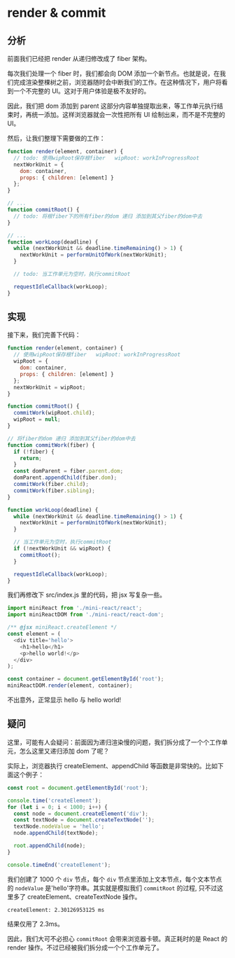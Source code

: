<!--
 * Author  rhys.zhao
 * Date  2023-06-20 14:08:15
 * LastEditors  rhys.zhao
 * LastEditTime  2023-06-21 20:12:22
 * Description
-->

# render & commit

## 分析

前面我们已经把 render 从递归修改成了 fiber 架构。

每次我们处理一个 fiber 时，我们都会向 DOM 添加一个新节点。也就是说，在我们完成渲染整棵树之前，浏览器随时会中断我们的工作。在这种情况下，用户将看到一个不完整的 UI。这对于用户体验是极不友好的。

因此，我们把 dom 添加到 parent 这部分内容单独提取出来，等工作单元执行结束时，再统一添加。这样浏览器就会一次性把所有 UI 绘制出来，而不是不完整的 UI。

然后，让我们整理下需要做的工作：

```js
function render(element, container) {
  // todo: 使用wipRoot保存根fiber   wipRoot: workInProgressRoot
  nextWorkUnit = {
    dom: container,
    props: { children: [element] }
  };
}

// ...
function commitRoot() {
  // todo: 将根fiber下的所有fiber的dom 递归 添加到其父fiber的dom中去
}

// ...
function workLoop(deadline) {
  while (nextWorkUnit && deadline.timeRemaining() > 1) {
    nextWorkUnit = performUnitOfWork(nextWorkUnit);
  }

  // todo: 当工作单元为空时，执行commitRoot

  requestIdleCallback(workLoop);
}
```

## 实现

接下来，我们完善下代码：

```js
function render(element, container) {
  // 使用wipRoot保存根fiber   wipRoot: workInProgressRoot
  wipRoot = {
    dom: container,
    props: { children: [element] }
  };
  nextWorkUnit = wipRoot;
}

function commitRoot() {
  commitWork(wipRoot.child);
  wipRoot = null;
}

// 将fiber的dom 递归 添加到其父fiber的dom中去
function commitWork(fiber) {
  if (!fiber) {
    return;
  }
  const domParent = fiber.parent.dom;
  domParent.appendChild(fiber.dom);
  commitWork(fiber.child);
  commitWork(fiber.sibling);
}

function workLoop(deadline) {
  while (nextWorkUnit && deadline.timeRemaining() > 1) {
    nextWorkUnit = performUnitOfWork(nextWorkUnit);
  }

  // 当工作单元为空时，执行commitRoot
  if (!nextWorkUnit && wipRoot) {
    commitRoot();
  }

  requestIdleCallback(workLoop);
}
```

我们再修改下 src/index.js 里的代码，把 jsx 写复杂一些。

```js
import miniReact from './mini-react/react';
import miniReactDOM from './mini-react/react-dom';

/** @jsx miniReact.createElement */
const element = (
  <div title='hello'>
    <h1>hello</h1>
    <p>hello world!</p>
  </div>
);

const container = document.getElementById('root');
miniReactDOM.render(element, container);
```

不出意外，正常显示 hello 与 hello world!

## 疑问

这里，可能有人会疑问：前面因为递归渲染慢的问题，我们拆分成了一个个工作单元，怎么这里又递归添加 dom 了呢？

实际上，浏览器执行 createElement、appendChild 等函数是非常快的。比如下面这个例子：

```js
const root = document.getElementById('root');

console.time('createElement');
for (let i = 0; i < 1000; i++) {
  const node = document.createElement('div');
  const textNode = document.createTextNode('');
  textNode.nodeValue = 'hello';
  node.appendChild(textNode);

  root.appendChild(node);
}

console.timeEnd('createElement');
```

我们创建了 1000 个 `div` 节点，每个 `div` 节点里添加上文本节点，每个文本节点的 `nodeValue` 是'hello'字符串。其实就是模拟我们 `commitRoot` 的过程, 只不过这里多了 createElement、createTextNode 操作。

```
createElement: 2.30126953125 ms
```

结果仅用了 2.3ms。

因此，我们大可不必担心 `commitRoot` 会带来浏览器卡顿。真正耗时的是 React 的 render 操作。不过已经被我们拆分成一个个工作单元了。
